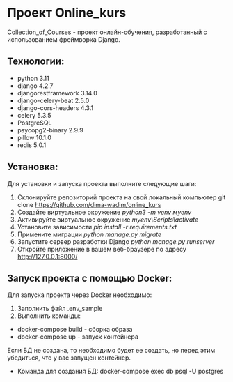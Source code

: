 # Проект Online_kurs

Collection_of_Courses - проект онлайн-обучения, разработанный с использованием фреймворка Django.

## Технологии:

* python 3.11
* django 4.2.7
* djangorestframework 3.14.0
* django-celery-beat 2.5.0 
* django-cors-headers 4.3.1
* celery 5.3.5
* PostgreSQL
* psycopg2-binary 2.9.9
* pillow 10.1.0
* redis 5.0.1

## Установка:

Для установки и запуска проекта выполните следующие шаги:

1. Склонируйте репозиторий проекта на свой локальный компьютер git clone https://github.com/dima-wadim/online_kurs
2. Создайте виртуальное окружение _python3 -m venv мyenv_
3. Активируйте виртуальное окружение _myenv\Scripts\activate_
4. Установите зависимости _pip install -r requirements.txt_
5. Примените миграции _python manage.py migrate_
6. Запустите сервер разработки Django _python manage.py runserver_ 
7. Откройте приложение в вашем веб-браузере по адресу http://127.0.0.1:8000/

## Запуск проекта с помощью Docker:

Для запуска проекта через Docker необходимо:
1. Заполнить файл .env_sample
2. Выполнить команды:
- docker-compose build - сборка образа
- docker-compose up - запуск контейнера

Если БД не создана, то необходимо будет ее создать, но перед этим убедиться, что у вас запущен контейнер.
- Команда для создания БД: docker-compose exec db psql -U postgres
